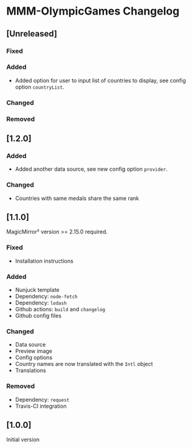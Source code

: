 # MMM-OlympicGames Changelog

## [Unreleased]

### Fixed

### Added

* Added option for user to input list of countries to display, see config option `countryList`.

### Changed

### Removed

## [1.2.0]

### Added

* Added another data source, see new config option `provider`.

### Changed

* Countries with same medals share the same rank

## [1.1.0]

MagicMirror² version >= 2.15.0 required.

### Fixed

* Installation instructions

### Added

* Nunjuck template
* Dependency: `node-fetch`
* Dependency: `lodash`
* Github actions: `build` and `changelog`
* Github config files

### Changed

* Data source
* Preview image
* Config options
* Country names are now translated with the `Intl` object
* Translations

### Removed

* Dependency: `request`
* Travis-CI integration

## [1.0.0]

Initial version
